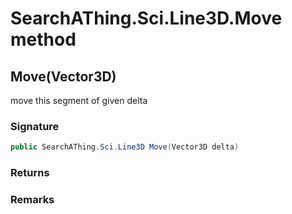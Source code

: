 # SearchAThing.Sci.Line3D.Move method
## Move(Vector3D)
move this segment of given delta

### Signature
```csharp
public SearchAThing.Sci.Line3D Move(Vector3D delta)
```
### Returns

### Remarks

